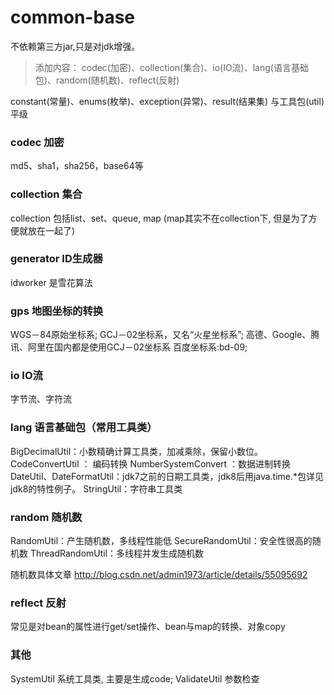 # common-base

不依赖第三方jar,只是对jdk增强。

> 添加内容： codec(加密)、collection(集合)、io(IO流)、lang(语言基础包)、random(随机数)、reflect(反射)
  
constant(常量)、enums(枚举)、exception(异常)、result(结果集) 与工具包(util)平级
  
###   codec 加密
  md5、sha1，sha256，base64等

###   collection 集合
  collection 包括list、set、queue,  map
  (map其实不在collection下, 但是为了方便就放在一起了) 
  
###    generator ID生成器
idworker 是雪花算法
  
###    gps 地图坐标的转换
WGS－84原始坐标系;
GCJ－02坐标系，又名“火星坐标系”;
    高德、Google、腾讯、阿里在国内都是使用GCJ－02坐标系
百度坐标系:bd-09;


###    io IO流
字节流、字符流

###    lang 语言基础包（常用工具类）
  BigDecimalUtil：小数精确计算工具类，加减乘除，保留小数位。
  CodeConvertUtil ： 编码转换
  NumberSystemConvert ：数据进制转换
  DateUtil、DateFormatUtil：jdk7之前的日期工具类，jdk8后用java.time.*包详见jdk8的特性例子。
  StringUtil：字符串工具类

###   random 随机数
  RandomUtil：产生随机数，多线程性能低
  SecureRandomUtil：安全性很高的随机数
  ThreadRandomUtil：多线程并发生成随机数

随机数具体文章 http://blog.csdn.net/admin1973/article/details/55095692

###    reflect 反射
  常见是对bean的属性进行get/set操作、bean与map的转换、对象copy

###   其他
  SystemUtil 系统工具类, 主要是生成code;
  ValidateUtil  参数检查
